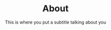 ---
title: "About"
subtitle: "This is where you put a subtitle talking about you"
layout: 'layouts/about.njk'
permalink: "about/"
jsfile: ["../js/navbarmanagement.js" ]
relative_path: ''
---
